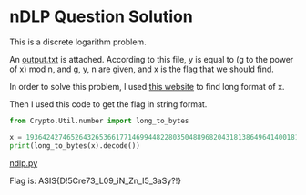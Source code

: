 # nDLP Question Solution

This is a discrete logarithm problem.

An [output.txt](./output.txt) is attached. According to this file, y is equal to (g to the power of x) mod n, and g, y, n are given, and x is the flag that we should find.

In order to solve this problem, I used [this website](https://www.alpertron.com.ar/DILOG.HTM) to find long format of x.


Then I used this code to get the flag in string format.


```python
from Crypto.Util.number import long_to_bytes

x = 1936424274652643265366177146994482280350488968204318138649641400181832241265975677
print(long_to_bytes(x).decode())
```
[ndlp.py](./ndlp.py)

Flag is:
ASIS{D!5Cre73_L09_iN_Zn_I5_3aSy?!}





